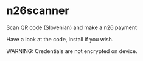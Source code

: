 # n26scanner
Scan QR code (Slovenian) and make a n26 payment

Have a look at the code, install if you wish. 
 
WARNING: 
Credentials are not encrypted on device. 
